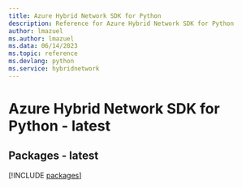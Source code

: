 ```yaml
---
title: Azure Hybrid Network SDK for Python
description: Reference for Azure Hybrid Network SDK for Python
author: lmazuel
ms.author: lmazuel
ms.data: 06/14/2023
ms.topic: reference
ms.devlang: python
ms.service: hybridnetwork
---
```

# Azure Hybrid Network SDK for Python - latest
## Packages - latest
[!INCLUDE [packages](hybrid-network-index.md)]